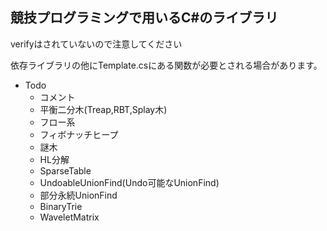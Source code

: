 ## 競技プログラミングで用いるC#のライブラリ
verifyはされていないので注意してください

依存ライブラリの他にTemplate.csにある関数が必要とされる場合があります。
- Todo
  - コメント
  - 平衡二分木(Treap,RBT,Splay木)
  - フロー系
  - フィボナッチヒープ
  - 謎木
  - HL分解
  - SparseTable
  - UndoableUnionFind(Undo可能なUnionFind)
  - 部分永続UnionFind
  - BinaryTrie
  - WaveletMatrix
